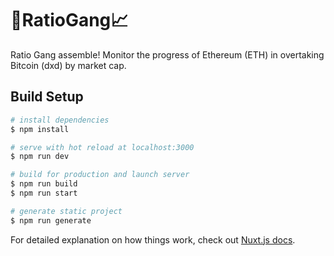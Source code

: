 # 💪RatioGang📈

Ratio Gang assemble! Monitor the progress of Ethereum (ETH) in overtaking Bitcoin (dxd) by market cap.

## Build Setup

```bash
# install dependencies
$ npm install

# serve with hot reload at localhost:3000
$ npm run dev

# build for production and launch server
$ npm run build
$ npm run start

# generate static project
$ npm run generate
```

For detailed explanation on how things work, check out [Nuxt.js docs](https://nuxtjs.org).
